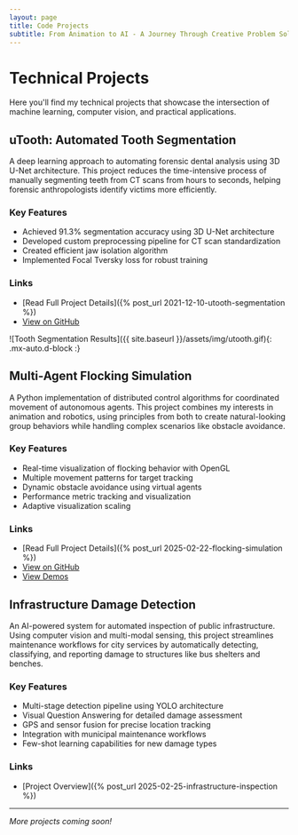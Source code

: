 ```yaml
---
layout: page
title: Code Projects
subtitle: From Animation to AI - A Journey Through Creative Problem Solving
---
```


# Technical Projects

Here you'll find my technical projects that showcase the intersection of machine learning, computer vision, and practical applications.

## uTooth: Automated Tooth Segmentation

A deep learning approach to automating forensic dental analysis using 3D U-Net architecture. This project reduces the time-intensive process of manually segmenting teeth from CT scans from hours to seconds, helping forensic anthropologists identify victims more efficiently.

### Key Features

* Achieved 91.3% segmentation accuracy using 3D U-Net architecture
* Developed custom preprocessing pipeline for CT scan standardization
* Created efficient jaw isolation algorithm
* Implemented Focal Tversky loss for robust training

### Links

* [Read Full Project Details]({% post_url 2021-12-10-utooth-segmentation %})
* [View on GitHub](https://github.com/PlayWeird/utooth)

![Tooth Segmentation Results]({{ site.baseurl }}/assets/img/utooth.gif){: .mx-auto.d-block :}

## Multi-Agent Flocking Simulation

A Python implementation of distributed control algorithms for coordinated movement of autonomous agents. This project combines my interests in animation and robotics, using principles from both to create natural-looking group behaviors while handling complex scenarios like obstacle avoidance.

### Key Features

* Real-time visualization of flocking behavior with OpenGL
* Multiple movement patterns for target tracking
* Dynamic obstacle avoidance using virtual agents
* Performance metric tracking and visualization
* Adaptive visualization scaling

### Links

* [Read Full Project Details]({% post_url 2025-02-22-flocking-simulation %})
* [View on GitHub](https://github.com/PlayWeird/flock)
* [View Demos](https://youtube.com/playlist?list=PLALEfgo6zTwrBcTQs0qAeUh3c1HjtwVj-&si=-wO39mmgf8NNy1lF)

## Infrastructure Damage Detection

An AI-powered system for automated inspection of public infrastructure. Using computer vision and multi-modal sensing, this project streamlines maintenance workflows for city services by automatically detecting, classifying, and reporting damage to structures like bus shelters and benches.

### Key Features

* Multi-stage detection pipeline using YOLO architecture
* Visual Question Answering for detailed damage assessment
* GPS and sensor fusion for precise location tracking
* Integration with municipal maintenance workflows
* Few-shot learning capabilities for new damage types

### Links

* [Project Overview]({% post_url 2025-02-25-infrastructure-inspection %})

---

*More projects coming soon!*
